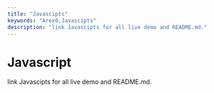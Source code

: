 ```yaml
---
title: "Javascipts"
keywords: "Arex0,Javascipts"
description: "link Javascipts for all live demo and README.md."
---
```


# Javascript
link Javascipts for all live demo and README.md.